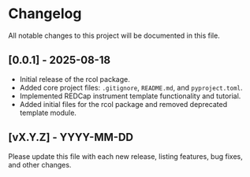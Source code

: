 # Changelog

All notable changes to this project will be documented in this file.

## [0.0.1] - 2025-08-18

- Initial release of the rcol package.
- Added core project files: `.gitignore`, `README.md`, and `pyproject.toml`.
- Implemented REDCap instrument template functionality and tutorial.
- Added initial files for the rcol package and removed deprecated template module.

## [vX.Y.Z] - YYYY-MM-DD


Please update this file with each new release, listing features, bug fixes, and other changes.

